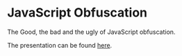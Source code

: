 # JavaScript Obfuscation

The Good, the bad and the ugly of JavaScript obfuscation.

The presentation can be found [here](presentation.pdf).